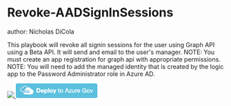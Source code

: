 # Revoke-AADSignInSessions
author: Nicholas DiCola

This playbook will revoke all signin sessions for the user using Graph API using a Beta API.  It will send and email to the user's manager. NOTE:  You must create an app registration for graph api with appropriate permissions.  
NOTE:  You will need to add the managed identity that is created by the logic app to the Password Administrator role in Azure AD.

<a href="https://azuredeploy.net/?repository=https://github.com/Azure/Azure-Sentinel/blob/master/Playbooks/Revoke-AADSignInSessions" target="_blank">
    <img src="http://azuredeploy.net/deploybutton.png"/>
</a>
<a href="https://portal.azure.us/#create/Microsoft.Template/uri/https%3A%2F%2Fraw.githubusercontent.com%2FAzure%2FAzure-Sentinel%2Fmaster%2FPlaybooks%2FRevoke-AADSignInSessions%2Fazuredeploy.json" target="_blank">
<img src="https://raw.githubusercontent.com/Azure/azure-quickstart-templates/master/1-CONTRIBUTION-GUIDE/images/deploytoazuregov.png"/>
</a>
